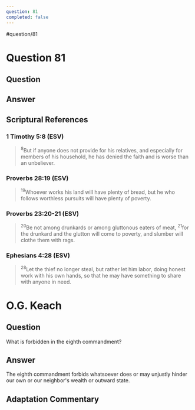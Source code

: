 ```yaml
---
question: 81
completed: false
---
```

#question/81
# Question 81

## Question


## Answer


## Scriptural References
### 1 Timothy 5:8 (ESV)
> <sup>8</sup>But if anyone does not provide for his relatives, and especially for members of his household, he has denied the faith and is worse than an unbeliever.

### Proverbs 28:19 (ESV)
> <sup>19</sup>Whoever works his land will have plenty of bread, but he who follows worthless pursuits will have plenty of poverty.

### Proverbs 23:20-21 (ESV)
> <sup>20</sup>Be not among drunkards or among gluttonous eaters of meat,
> <sup>21</sup>for the drunkard and the glutton will come to poverty, and slumber will clothe them with rags.

### Ephesians 4:28 (ESV)
> <sup>28</sup>Let the thief no longer steal, but rather let him labor, doing honest work with his own hands, so that he may have something to share with anyone in need.

# O.G. Keach
## Question
What is forbidden in the eighth commandment?

## Answer
The eighth commandment forbids whatsoever does or may unjustly hinder our own or our neighbor's wealth or outward state.

## Adaptation Commentary

